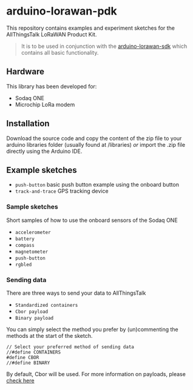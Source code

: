 # arduino-lorawan-pdk

This repository contains examples and experiment sketches for the AllThingsTalk LoRaWAN Product Kit.

> It is to be used in conjunction with the [arduino-lorawan-sdk](https://github.com/allthingstalk/arduino-lorawan-sdk) which contains all basic functionality.

## Hardware

This library has been developed for:

- Sodaq ONE
- Microchip LoRa modem

## Installation

Download the source code and copy the content of the zip file to your arduino libraries folder (usually found at /libraries) _or_ import the .zip file directly using the Arduino IDE.

## Example sketches

* `push-button` basic push button example using the onboard button
* `track-and-trace` GPS tracking device

### Sample sketches

Short samples of how to use the onboard sensors of the Sodaq ONE

* `accelerometer`
* `battery`
* `compass`
* `magnetometer`
* `push-button`
* `rgbled`

### Sending data

There are three ways to send your data to AllThingsTalk

* `Standardized containers`
* `Cbor payload`
* `Binary payload`

You can simply select the method you prefer by (un)commenting the methods at the start of the sketch.

```
// Select your preferred method of sending data
//#define CONTAINERS
#define CBOR
//#define BINARY
```

By default, Cbor will be used. For more information on payloads, please [check here](https://github.com/allthingstalk/arduino-lorawan-sdk/blob/master/README.md)